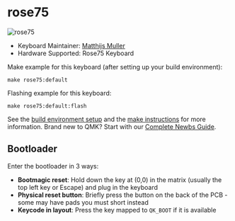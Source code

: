 # rose75

![rose75](https://i.imgur.com/f64Ttib.png)


* Keyboard Maintainer: [Matthijs Muller](https://github.com/Smollchungus)
* Hardware Supported: Rose75 Keyboard


Make example for this keyboard (after setting up your build environment):

    make rose75:default

Flashing example for this keyboard:

    make rose75:default:flash

See the [build environment setup](https://docs.qmk.fm/#/getting_started_build_tools) and the [make instructions](https://docs.qmk.fm/#/getting_started_make_guide) for more information. Brand new to QMK? Start with our [Complete Newbs Guide](https://docs.qmk.fm/#/newbs).

## Bootloader

Enter the bootloader in 3 ways:

* **Bootmagic reset**: Hold down the key at (0,0) in the matrix (usually the top left key or Escape) and plug in the keyboard
* **Physical reset button**: Briefly press the button on the back of the PCB - some may have pads you must short instead
* **Keycode in layout**: Press the key mapped to `QK_BOOT` if it is available
